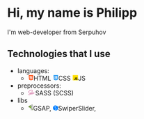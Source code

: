 # Hi, my name is Philipp
I'm web-developer from Serpuhov

## Technologies that I use

- languages:
    - ![Image alt](https://github.com/accura7e/accura7e/blob/main/technologies/html.png)HTML ![Image alt](https://github.com/accura7e/accura7e/blob/main/technologies/css.png)CSS ![Image alt](https://github.com/accura7e/accura7e/blob/main/technologies/js.png)JS
- preprocessors:
    - ![Image alt](https://github.com/accura7e/accura7e/blob/main/technologies/sass.png)SASS (SCSS)
- libs
    - ![Image alt](https://github.com/accura7e/accura7e/blob/main/technologies/gsap.png)GSAP, ![Image alt](https://github.com/accura7e/accura7e/blob/main/technologies/swiper.png)SwiperSlider, 
